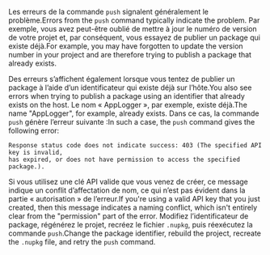 <span data-ttu-id="5a050-101">Les erreurs de la commande `push` signalent généralement le problème.</span><span class="sxs-lookup"><span data-stu-id="5a050-101">Errors from the `push` command typically indicate the problem.</span></span> <span data-ttu-id="5a050-102">Par exemple, vous avez peut-être oublié de mettre à jour le numéro de version de votre projet et, par conséquent, vous essayez de publier un package qui existe déjà.</span><span class="sxs-lookup"><span data-stu-id="5a050-102">For example, you may have forgotten to update the version number in your project and are therefore trying to publish a package that already exists.</span></span>

<span data-ttu-id="5a050-103">Des erreurs s’affichent également lorsque vous tentez de publier un package à l’aide d’un identificateur qui existe déjà sur l’hôte.</span><span class="sxs-lookup"><span data-stu-id="5a050-103">You also see errors when trying to publish a package using an identifier that already exists on the host.</span></span> <span data-ttu-id="5a050-104">Le nom « AppLogger », par exemple, existe déjà.</span><span class="sxs-lookup"><span data-stu-id="5a050-104">The name "AppLogger", for example, already exists.</span></span> <span data-ttu-id="5a050-105">Dans ce cas, la commande `push` génère l’erreur suivante :</span><span class="sxs-lookup"><span data-stu-id="5a050-105">In such a case, the `push` command gives the following error:</span></span>

```output
Response status code does not indicate success: 403 (The specified API key is invalid,
has expired, or does not have permission to access the specified package.).
```

<span data-ttu-id="5a050-106">Si vous utilisez une clé API valide que vous venez de créer, ce message indique un conflit d’affectation de nom, ce qui n’est pas évident dans la partie « autorisation » de l’erreur.</span><span class="sxs-lookup"><span data-stu-id="5a050-106">If you're using a valid API key that you just created, then this message indicates a naming conflict, which isn't entirely clear from the "permission" part of the error.</span></span> <span data-ttu-id="5a050-107">Modifiez l’identificateur de package, régénérez le projet, recréez le fichier `.nupkg`, puis réexécutez la commande `push`.</span><span class="sxs-lookup"><span data-stu-id="5a050-107">Change the package identifier, rebuild the project, recreate the `.nupkg` file, and retry the `push` command.</span></span>